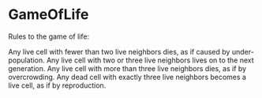# GameOfLife

Rules to the game of life:

Any live cell with fewer than two live neighbors dies, as if caused by under-population. 
Any live cell with two or three live neighbors lives on to the next generation. 
Any live cell with more than three live neighbors dies, as if by overcrowding. 
Any dead cell with exactly three live neighbors becomes a live cell, as if by reproduction. 
